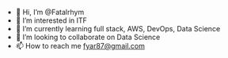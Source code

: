 - 👋 Hi, I’m @Fatalrhym
- 👀 I’m interested in ITF
- 🌱 I’m currently learning full stack, AWS, DevOps, Data Science
- 💞️ I’m looking to collaborate on Data Science
- 📫 How to reach me fyar87@gmail.com

<!---
Fatalrhym/Fatalrhym is a ✨ special ✨ repository because its `README.md` (this file) appears on your GitHub profile.
You can click the Preview link to take a look at your changes.
--->
